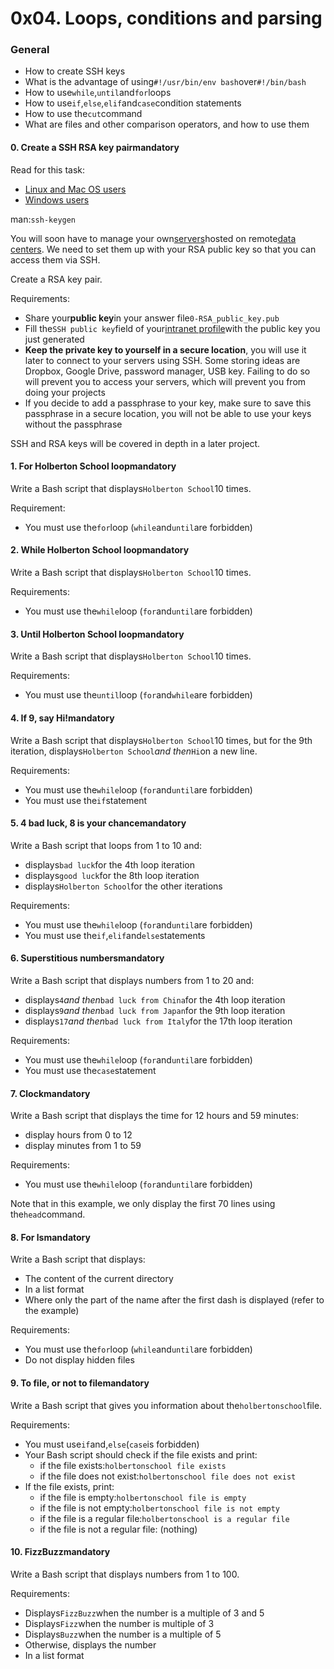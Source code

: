 0x04. Loops, conditions and parsing
===================================

### General

-   How to create SSH keys
-   What is the advantage of using`#!/usr/bin/env bash`over`#!/bin/bash`
-   How to use`while`,`until`and`for`loops
-   How to use`if`,`else`,`elif`and`case`condition statements
-   How to use the`cut`command
-   What are files and other comparison operators, and how to use them

#### 0\. Create a SSH RSA key pairmandatory

Read for this task:

-   [Linux and Mac OS users](https://intranet.hbtn.io/rltoken/_11FMUABmTFrUaQvTr8rbw "Linux and Mac OS users")
-   [Windows users](https://intranet.hbtn.io/rltoken/kGkfccsfS_TQeZa1EeYBZQ "Windows users")

man:`ssh-keygen`

You will soon have to manage your own[servers](https://intranet.hbtn.io/rltoken/EZmSkuojHtG30_CO8zuiWQ "servers")hosted on remote[data centers](https://intranet.hbtn.io/rltoken/e4-Q5Ebz_iidUZAkvrPyEA "data centers"). We need to set them up with your RSA public key so that you can access them via SSH.

Create a RSA key pair.

Requirements:

-   Share your**public key**in your answer file`0-RSA_public_key.pub`
-   Fill the`SSH public key`field of your[intranet profile](https://intranet.hbtn.io/rltoken/O6RSM_yT8uvWsCX8ngRciw "intranet profile")with the public key you just generated
-   **Keep the private key to yourself in a secure location**, you will use it later to connect to your servers using SSH. Some storing ideas are Dropbox, Google Drive, password manager, USB key. Failing to do so will prevent you to access your servers, which will prevent you from doing your projects
-   If you decide to add a passphrase to your key, make sure to save this passphrase in a secure location, you will not be able to use your keys without the passphrase

SSH and RSA keys will be covered in depth in a later project.

#### 1\. For Holberton School loopmandatory

Write a Bash script that displays`Holberton School`10 times.

Requirement:

-   You must use the`for`loop (`while`and`until`are forbidden)

#### 2\. While Holberton School loopmandatory

Write a Bash script that displays`Holberton School`10 times.

Requirements:

-   You must use the`while`loop (`for`and`until`are forbidden)

#### 3\. Until Holberton School loopmandatory

Write a Bash script that displays`Holberton School`10 times.

Requirements:

-   You must use the`until`loop (`for`and`while`are forbidden)

#### 4\. If 9, say Hi!mandatory

Write a Bash script that displays`Holberton School`10 times, but for the 9th iteration, displays`Holberton School`*and then*`Hi`on a new line.

Requirements:

-   You must use the`while`loop (`for`and`until`are forbidden)
-   You must use the`if`statement

#### 5\. 4 bad luck, 8 is your chancemandatory

Write a Bash script that loops from 1 to 10 and:

-   displays`bad luck`for the 4th loop iteration
-   displays`good luck`for the 8th loop iteration
-   displays`Holberton School`for the other iterations

Requirements:

-   You must use the`while`loop (`for`and`until`are forbidden)
-   You must use the`if`,`elif`and`else`statements

#### 6\. Superstitious numbersmandatory

Write a Bash script that displays numbers from 1 to 20 and:

-   displays`4`*and then*`bad luck from China`for the 4th loop iteration
-   displays`9`*and then*`bad luck from Japan`for the 9th loop iteration
-   displays`17`*and then*`bad luck from Italy`for the 17th loop iteration

Requirements:

-   You must use the`while`loop (`for`and`until`are forbidden)
-   You must use the`case`statement

#### 7\. Clockmandatory

Write a Bash script that displays the time for 12 hours and 59 minutes:

-   display hours from 0 to 12
-   display minutes from 1 to 59

Requirements:

-   You must use the`while`loop (`for`and`until`are forbidden)

Note that in this example, we only display the first 70 lines using the`head`command.

#### 8\. For lsmandatory

Write a Bash script that displays:

-   The content of the current directory
-   In a list format
-   Where only the part of the name after the first dash is displayed (refer to the example)

Requirements:

-   You must use the`for`loop (`while`and`until`are forbidden)
-   Do not display hidden files

#### 9\. To file, or not to filemandatory

Write a Bash script that gives you information about the`holbertonschool`file.

Requirements:

-   You must use`if`and,`else`(`case`is forbidden)
-   Your Bash script should check if the file exists and print:
    -   if the file exists:`holbertonschool file exists`
    -   if the file does not exist:`holbertonschool file does not exist`
-   If the file exists, print:
    -   if the file is empty:`holbertonschool file is empty`
    -   if the file is not empty:`holbertonschool file is not empty`
    -   if the file is a regular file:`holbertonschool is a regular file`
    -   if the file is not a regular file: (nothing)

#### 10\. FizzBuzzmandatory

Write a Bash script that displays numbers from 1 to 100.

Requirements:

-   Displays`FizzBuzz`when the number is a multiple of 3 and 5
-   Displays`Fizz`when the number is multiple of 3
-   Displays`Buzz`when the number is a multiple of 5
-   Otherwise, displays the number
-   In a list format
